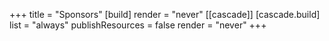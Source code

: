 +++
title = "Sponsors"
[build]
    render = "never"
[[cascade]]
    [cascade.build]
        list = "always"
        publishResources = false
        render = "never"
+++
